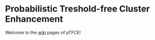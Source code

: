 # Probabilistic Treshold-free Cluster Enhancement 

Welcome to the [wiki](https://spisakt.github.io/pTFCE/) pages of pTFCE!



